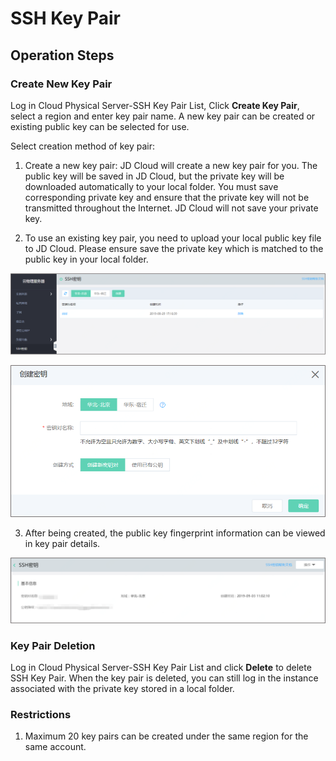 # SSH Key Pair

## Operation Steps

### Create New Key Pair

Log in Cloud Physical Server-SSH Key Pair List, Click **Create Key Pair**, select a region and enter key pair name. A new key pair can be created or existing public key can be selected for use.

Select creation method of key pair:<br/>

1. Create a new key pair: JD Cloud will create a new key pair for you. The public key will be saved in JD Cloud, but the private key will be downloaded automatically to your local folder. You must save corresponding private key and ensure that the private key will not be transmitted throughout the Internet. JD Cloud will not save your private key.<br/>

2. To use an existing key pair, you need to upload your local public key file to JD Cloud. Please ensure save the private key which is matched to the public key in your local folder.<br/>

![SSH密钥列表页](../../Image/cps-ssh-list.png)

![创建SSH密钥](../../Image/create-cps-ssh1.png)

3. After being created, the public key fingerprint information can be viewed in key pair details.<br/>

![密钥详情页](../../Image/cps-ssh-describe.png)

### Key Pair Deletion

Log in Cloud Physical Server-SSH Key Pair List and click **Delete** to delete SSH Key Pair. When the key pair is deleted, you can still log in the instance associated with the private key stored in a local folder.<br/>

### Restrictions

1. Maximum 20 key pairs can be created under the same region for the same account.<br/>


